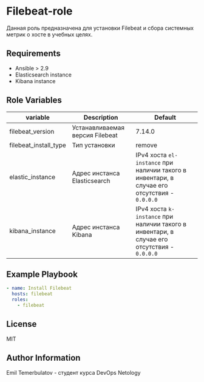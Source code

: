 Filebeat-role
=========

Данная роль предназначена для установки Filebeat и сбора системных метрик о хосте в учебных целях.

Requirements
------------

  * Ansible > 2.9
  * Elasticsearch instance
  * Kibana instance

Role Variables
--------------

  variable | Description | Default
 --- | --- | ---
 filebeat_version | Устанавливаемая версия Filebeat | 7.14.0
 filebeat_install_type | Тип установки | remove
 elastic_instance | Адрес инстанса Elasticsearch | IPv4 хоста `el-instance` при наличии такого в инвентари, в случае его отсутствия - `0.0.0.0`
 kibana_instance | Адрес инстанса Kibana | IPv4 хоста `k-instance` при наличии такого в инвентари, в случае его отсутствия - `0.0.0.0`


Example Playbook
----------------

``` yml
- name: Install Filebeat
  hosts: filebeat
  roles:
    - filebeat
```

License
-------

MIT

Author Information
------------------

Emil Temerbulatov - студент курса DevOps Netology